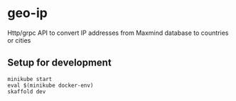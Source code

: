 # geo-ip
Http/grpc API to convert IP addresses from Maxmind database to countries or cities

## Setup for development

    minikube start
    eval $(minikube docker-env)
    skaffold dev

